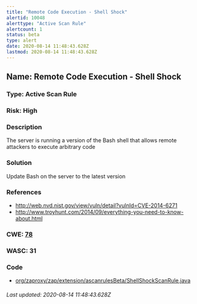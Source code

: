 ```yaml
---
title: "Remote Code Execution - Shell Shock"
alertid: 10048
alerttype: "Active Scan Rule"
alertcount: 1
status: beta
type: alert
date: 2020-08-14 11:48:43.628Z
lastmod: 2020-08-14 11:48:43.628Z
---
```

## Name: Remote Code Execution - Shell Shock

### Type: Active Scan Rule

### Risk: High

### Description

The server is running a version of the Bash shell that allows remote attackers to execute arbitrary code 

### Solution

Update Bash on the server to the latest version

### References

* http://web.nvd.nist.gov/view/vuln/detail?vulnId=CVE-2014-6271
* http://www.troyhunt.com/2014/09/everything-you-need-to-know-about.html

### CWE: [78](https://cwe.mitre.org/data/definitions/78.html)

### WASC:  31

### Code

 * [org/zaproxy/zap/extension/ascanrulesBeta/ShellShockScanRule.java](https://github.com/zaproxy/zap-extensions/blob/master/addOns/ascanrulesBeta/src/main/java/org/zaproxy/zap/extension/ascanrulesBeta/ShellShockScanRule.java)

###### Last updated: 2020-08-14 11:48:43.628Z
